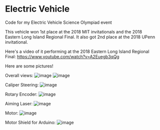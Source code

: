 # Electric Vehicle
Code for my Electric Vehicle Science Olympiad event

This vehicle won 1st place at the 2018 MIT invitationals and the 2018 Eastern Long Island Regional Final. It also got 2nd place at the 2018 UPenn invitational.

Here's a video of it performing at the 2018 Eastern Long Island Regional Final: https://www.youtube.com/watch?v=A2Euegb3qQg

Here are some pictures!

Overall views:
![image](https://user-images.githubusercontent.com/21281736/110042209-6f4b7980-7d13-11eb-8534-7a3b565ef5d3.png)
![image](https://user-images.githubusercontent.com/21281736/110042428-c3eef480-7d13-11eb-9d95-84d6f392ac27.png)

Caliper Steering: 
![image](https://user-images.githubusercontent.com/21281736/110042610-07e1f980-7d14-11eb-91ad-a06927847da3.png)

Rotary Encoder: 
![image](https://user-images.githubusercontent.com/21281736/110042260-85f1d080-7d13-11eb-9134-485089ba8986.png)

Aiming Laser:
![image](https://user-images.githubusercontent.com/21281736/110042300-9609b000-7d13-11eb-83e9-5ae4a138f9e2.png)

Motor:
![image](https://user-images.githubusercontent.com/21281736/110042367-ae79ca80-7d13-11eb-8dca-a91163d40052.png)

Motor Shield for Arduino: 
![image](https://user-images.githubusercontent.com/21281736/110042317-9dc95480-7d13-11eb-8cd4-e08c8727b2c0.png)


